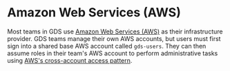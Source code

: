 # Amazon Web Services (AWS)

Most teams in GDS use [Amazon Web Services (AWS)](https://aws.amazon.com/) as their infrastructure provider. GDS teams manage their own AWS accounts, but users must first sign into a shared base AWS account called `gds-users`. They can then assume roles in their team's AWS account to perform administrative tasks using [AWS's cross-account access pattern](https://docs.aws.amazon.com/IAM/latest/UserGuide/tutorial_cross-account-with-roles.html).
